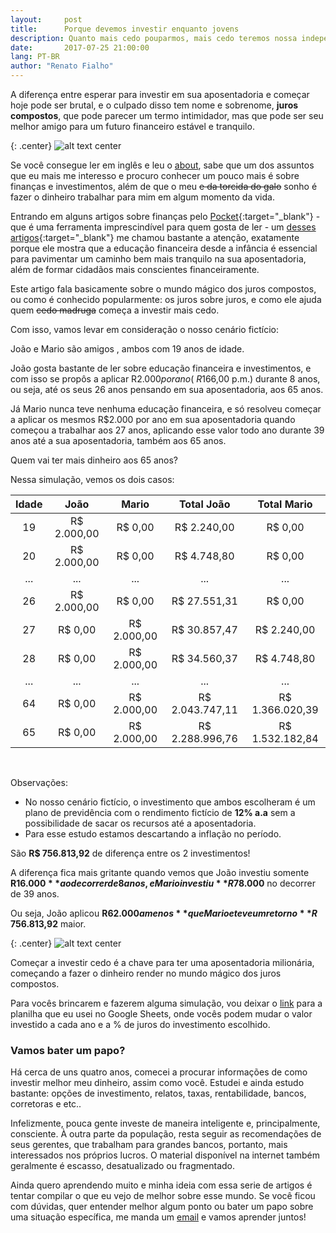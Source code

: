 ```yaml
---
layout:     post
title:      Porque devemos investir enquanto jovens
description: Quanto mais cedo pouparmos, mais cedo teremos nossa independência financeira e uma aposentadoria tranquila, mas como?
date:       2017-07-25 21:00:00
lang: PT-BR
author: "Renato Fialho"
---
```



A diferença entre esperar para investir em sua aposentadoria e começar hoje pode ser brutal, e o culpado disso tem nome e sobrenome, **juros compostos**, que pode parecer um termo intimidador, mas que pode ser seu melhor amigo para um futuro financeiro estável e tranquilo.

{: .center}
![alt text center](https://i1.wp.com/media.giphy.com/media/n59dQcO9yaaaY/giphy.gif?resize=350%2C200 "Tio Patinhas")

Se você consegue ler em inglês e leu o [about](/about), sabe que um dos assuntos que eu mais me interesso e procuro conhecer um pouco mais é sobre finanças e investimentos, além de que o meu ~~e da torcida do galo~~ sonho é fazer o dinheiro trabalhar para mim em algum momento da vida.

Entrando em alguns artigos sobre finanças pelo [Pocket](http://getpocket.com){:target="_blank"} - que é uma ferramenta imprescindível para quem gosta de ler - um [desses artigos](https://www.daveramsey.com/blog/how-teens-can-become-millionaires){:target="_blank"} me chamou bastante a atenção, exatamente porque ele mostra que a educação financeira desde a infância é essencial para pavimentar um caminho bem mais tranquilo na sua aposentadoria, além de formar cidadãos mais conscientes financeiramente.

Este artigo fala basicamente sobre o mundo mágico dos juros compostos, ou como é conhecido popularmente: os juros sobre juros, e como ele ajuda quem ~~cedo madruga~~ começa a investir mais cedo.

Com isso, vamos levar em consideração o nosso cenário fictício:

João e Mario são amigos , ambos com 19 anos de idade.

João gosta bastante de ler sobre educação financeira e investimentos, e com isso se propôs a aplicar R$2.000 por ano (~ R$166,00 p.m.) durante 8 anos, ou seja, até os seus 26 anos pensando em sua aposentadoria, aos 65 anos.

Já Mario nunca teve nenhuma educação financeira, e só resolveu começar a aplicar os mesmos R$2.000 por ano em sua aposentadoria quando começou a trabalhar aos 27 anos, aplicando esse valor todo ano durante 39 anos até a sua aposentadoria, também aos 65 anos.

Quem vai ter mais dinheiro aos 65 anos?


Nessa simulação, vemos os dois casos:

| Idade |     João    |    Mario    |    Total João   |   Total Mario   |
|:-----:|:-----------:|:-----------:|:---------------:|:---------------:|
|   19  | R$ 2.000,00 |   R$ 0,00   |   R$ 2.240,00   |     R$ 0,00     |
|   20  | R$ 2.000,00 |   R$ 0,00   |   R$ 4.748,80   |     R$ 0,00     |
|  ...  |     ...     |     ...     |       ...       |       ...       |
|   26  | R$ 2.000,00 |   R$ 0,00   |   R$ 27.551,31  |     R$ 0,00     |
|   27  |   R$ 0,00   | R$ 2.000,00 |   R$ 30.857,47  |   R$ 2.240,00   |
|   28  |   R$ 0,00   | R$ 2.000,00 |   R$ 34.560,37  |   R$ 4.748,80   |
|  ...  |     ...     |     ...     |       ...       |       ...       |
|   64  |   R$ 0,00   | R$ 2.000,00 | R$ 2.043.747,11 | R$ 1.366.020,39 |
|   65  |   R$ 0,00   | R$ 2.000,00 | R$ 2.288.996,76 | R$ 1.532.182,84 |

<br/>

Observações:

- No nosso cenário fictício, o investimento que ambos escolheram é um plano de previdência com o rendimento fictício de **12% a.a** sem a possibilidade de sacar os recursos até a aposentadoria.
- Para esse estudo estamos descartando a inflação no período.

São **R$ 756.813,92** de diferença entre os 2 investimentos!

A diferença fica mais gritante quando vemos que João investiu somente **R$16.000** ao decorrer de 8 anos, e Mario investiu **R$78.000** no decorrer de 39 anos.

Ou seja, João aplicou **R$62.000 a menos** que Mario e teve um retorno **R$ 756.813,92** maior.

{: .center}
![alt text center](https://media.giphy.com/media/h0MTqLyvgG0Ss/giphy.gif "Swag Rich")




Começar a investir cedo é a chave para ter uma aposentadoria milionária, começando a fazer o dinheiro render no mundo mágico dos juros compostos.

Para vocês brincarem e fazerem alguma simulação, vou deixar o [link](https://docs.google.com/spreadsheets/d/1R7gFu3uAe0YlbF0r22Dyntfe5QborbMam11UZrqqqaU/edit?usp=sharing) para a planilha que eu usei no Google Sheets, onde vocês podem mudar o valor investido a cada ano e a % de juros do investimento escolhido.


### Vamos bater um papo?

Há cerca de uns quatro anos, comecei a procurar informações de como investir melhor meu dinheiro, assim como você. Estudei e ainda estudo bastante: opções de investimento, relatos, taxas, rentabilidade, bancos, corretoras e etc..

Infelizmente, pouca gente investe de maneira inteligente e, principalmente, consciente. À outra parte da população, resta seguir as recomendações de seus gerentes, que trabalham para grandes bancos, portanto, mais interessados nos próprios lucros. O material disponível na internet também geralmente é escasso, desatualizado ou fragmentado.

Ainda quero aprendendo muito e minha ideia com essa serie de artigos é tentar compilar o que eu vejo de melhor sobre esse mundo. Se você ficou com dúvidas, quer entender melhor algum ponto ou bater um papo sobre uma situação específica, me manda um [email](/contact) e vamos aprender juntos!





